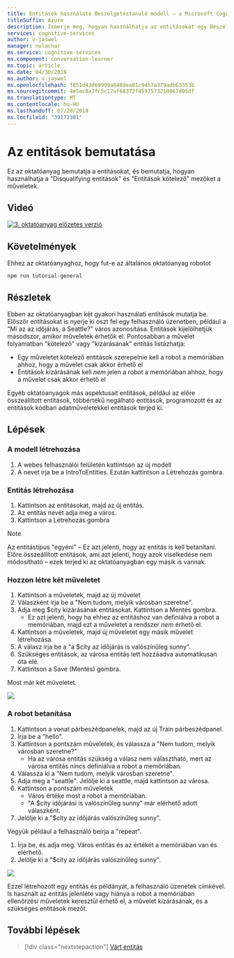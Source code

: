 ```yaml
---
title: Entitások használata Beszélgetéstanuló modell – a Microsoft Cognitive Services |} A Microsoft Docs
titleSuffix: Azure
description: Ismerje meg, hogyan használhatja az entitásokat egy Beszélgetéstanuló modellel.
services: cognitive-services
author: v-jaswel
manager: nolachar
ms.service: cognitive-services
ms.component: conversation-learner
ms.topic: article
ms.date: 04/30/2018
ms.author: v-jaswel
ms.openlocfilehash: f851d43d69999a848dea01c9457a379adb63353b
ms.sourcegitcommit: 4e5ac8a7fc5c17af68372f4597573210867d05df
ms.translationtype: MT
ms.contentlocale: hu-HU
ms.lasthandoff: 07/20/2018
ms.locfileid: "39172381"
---
```

# <a name="introduction-to-entities"></a>Az entitások bemutatása

Ez az oktatóanyag bemutatja a entitásokat, és bemutatja, hogyan használhatja a "Disqualifying entitások" és "Entitások kötelező" mezőket a műveletek.

## <a name="video"></a>Videó

[![3. oktatóanyag előzetes verzió](http://aka.ms/cl-tutorial-03-preview)](http://aka.ms/blis-tutorial-03)

## <a name="requirements"></a>Követelmények

Ehhez az oktatóanyaghoz, hogy fut-e az általános oktatóanyag robotot

    npm run tutorial-general

## <a name="details"></a>Részletek

Ebben az oktatóanyagban két gyakori használati entitások mutatja be.  Először entitásokat is nyerje ki oszt fel egy felhasználó üzenetben, például a "Mi az az időjárás, a Seattle?" város azonosítása.  Entitások kijelölhetjük másodszor, amikor műveletek érhetők el.  Pontosabban a művelet folyamatban "kötelező" vagy "kizárásának" entitás listázhatja:
- Egy műveletet kötelező entitások szerepelnie kell a robot a memóriában ahhoz, hogy a művelet csak akkor érhető el
- Entitások kizárásának kell *nem* jelen a robot a memóriában ahhoz, hogy a művelet csak akkor érhető el

Egyéb oktatóanyagok más aspektusait entitások, például az előre összeállított entitások, többértékű negálható entitások, programozott és az entitások kódban adatműveletekkel entitások terjed ki.

## <a name="steps"></a>Lépések

### <a name="create-the-model"></a>A modell létrehozása

1. A webes felhasználói felületén kattintson az új modell
2. A nevet írja be a IntroToEntities. Ezután kattintson a Létrehozás gombra.

### <a name="create-entity"></a>Entitás létrehozása

1. Kattintson az entitásokat, majd az új entitás.
2. Az entitás nevét adja meg a város.
3. Kattintson a Létrehozás gombra

> [!NOTE]
> Az entitástípus "egyéni" – Ez azt jelenti, hogy az entitás is kell betanítani.  Előre összeállított entitások, ami azt jelenti, hogy azok viselkedése nem módosítható – ezek terjed ki az oktatóanyagban egy másik is vannak.

### <a name="create-two-actions"></a>Hozzon létre két műveletet

1. Kattintson a műveletek, majd az új művelet
2. Válaszként írja be a "Nem tudom, melyik városban szeretne".
3. Adja meg $city kizárásának entitásokat. Kattintson a Mentés gombra.
    - Ez azt jelenti, hogy ha ehhez az entitáshoz van definiálva a robot a memóriában, majd ezt a műveletet a rendszer *nem* érhető el.
2. Kattintson a műveletek, majd új műveletet egy másik művelet létrehozása.
3. A válasz írja be a "a $city az időjárás is valószínűleg sunny".
4. Szükséges entitások, az városa entitás lett hozzáadva automatikusan óta elé.
5. Kattintson a Save (Mentés) gombra.

Most már két műveletet.

![](../media/tutorial3_actions.PNG)

### <a name="train-the-bot"></a>A robot betanítása

1. Kattintson a vonat párbeszédpanelek, majd az új Train párbeszédpanel.
2. Írja be a "hello".
3. Kattintson a pontszám műveletek, és válassza a "Nem tudom, melyik városban szeretne?"
    - Ha az városa entitás szükség a válasz nem választható, mert az városa entitás nincs definiálva a robot a memóriában.
2. Válassza ki a "Nem tudom, melyik városban szeretne".
4. Adja meg a "seattle". Jelölje ki a seattle, majd kattintson az városa.
5. Kattintson a pontszám műveletek
    - Város értéke most a robot a memóriában.
    - "A $city időjárási is valószínűleg sunny" már elérhető adott válaszként. 
6. Jelölje ki a "$city az időjárás valószínűleg sunny".

Vegyük például a felhasználó beírja a "repeat". 
1. Írja be, és adja meg. Város entitás és az értékét a memóriában van és elérhető.
2. Jelölje ki a "$city az időjárás valószínűleg sunny".

![](../media/tutorial3_entities.PNG)

Ezzel létrehozott egy entitás és példányát, a felhasználó üzenetek címkével.  Is használt az entitás jelenléte vagy hiánya a robot a memóriában ellenőrzési műveletek keresztül érhető el, a művelet kizárásának, és a szükséges entitások mezőt.

## <a name="next-steps"></a>További lépések

> [!div class="nextstepaction"]
> [Várt entitás](./4-expected-entity.md)
